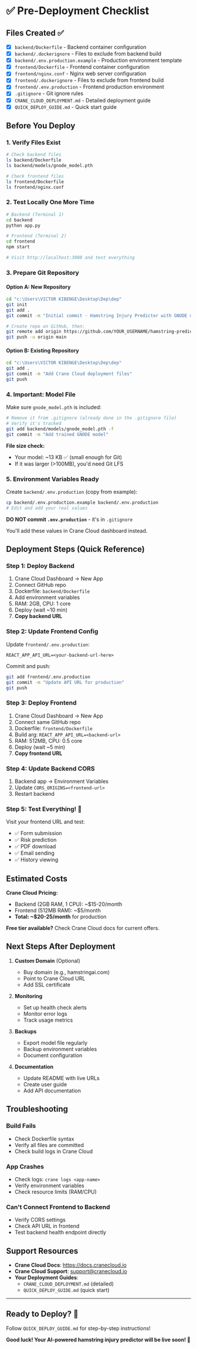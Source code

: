 # ✅ Pre-Deployment Checklist

## Files Created ✅

- [x] `backend/Dockerfile` - Backend container configuration
- [x] `backend/.dockerignore` - Files to exclude from backend build
- [x] `backend/.env.production.example` - Production environment template
- [x] `frontend/Dockerfile` - Frontend container configuration  
- [x] `frontend/nginx.conf` - Nginx web server configuration
- [x] `frontend/.dockerignore` - Files to exclude from frontend build
- [x] `frontend/.env.production` - Frontend production environment
- [x] `.gitignore` - Git ignore rules
- [x] `CRANE_CLOUD_DEPLOYMENT.md` - Detailed deployment guide
- [x] `QUICK_DEPLOY_GUIDE.md` - Quick start guide

## Before You Deploy

### 1. Verify Files Exist
```bash
# Check backend files
ls backend/Dockerfile
ls backend/models/gnode_model.pth

# Check frontend files  
ls frontend/Dockerfile
ls frontend/nginx.conf
```

### 2. Test Locally One More Time
```bash
# Backend (Terminal 1)
cd backend
python app.py

# Frontend (Terminal 2)
cd frontend
npm start

# Visit http://localhost:3000 and test everything
```

### 3. Prepare Git Repository

#### Option A: New Repository
```bash
cd "c:\Users\VICTOR KIBENGE\Desktop\Dep\dep"
git init
git add .
git commit -m "Initial commit - Hamstring Injury Predictor with GNODE model"

# Create repo on GitHub, then:
git remote add origin https://github.com/YOUR_USERNAME/hamstring-predictor.git
git push -u origin main
```

#### Option B: Existing Repository
```bash
cd "c:\Users\VICTOR KIBENGE\Desktop\Dep\dep"
git add .
git commit -m "Add Crane Cloud deployment files"
git push
```

### 4. Important: Model File

Make sure `gnode_model.pth` is included:
```bash
# Remove it from .gitignore (already done in the .gitignore file)
# Verify it's tracked
git add backend/models/gnode_model.pth -f
git commit -m "Add trained GNODE model"
```

**File size check:**
- Your model: ~13 KB ✅ (small enough for Git)
- If it was larger (>100MB), you'd need Git LFS

### 5. Environment Variables Ready

Create `backend/.env.production` (copy from example):
```bash
cp backend/.env.production.example backend/.env.production
# Edit and add your real values
```

**DO NOT commit `.env.production`** - it's in `.gitignore`

You'll add these values in Crane Cloud dashboard instead.

## Deployment Steps (Quick Reference)

### Step 1: Deploy Backend
1. Crane Cloud Dashboard → New App
2. Connect GitHub repo
3. Dockerfile: `backend/Dockerfile`
4. Add environment variables
5. RAM: 2GB, CPU: 1 core
6. Deploy (wait ~10 min)
7. **Copy backend URL**

### Step 2: Update Frontend Config
Update `frontend/.env.production`:
```
REACT_APP_API_URL=<your-backend-url-here>
```

Commit and push:
```bash
git add frontend/.env.production
git commit -m "Update API URL for production"
git push
```

### Step 3: Deploy Frontend
1. Crane Cloud Dashboard → New App
2. Connect same GitHub repo
3. Dockerfile: `frontend/Dockerfile`
4. Build arg: `REACT_APP_API_URL=<backend-url>`
5. RAM: 512MB, CPU: 0.5 core
6. Deploy (wait ~5 min)
7. **Copy frontend URL**

### Step 4: Update Backend CORS
1. Backend app → Environment Variables
2. Update `CORS_ORIGINS=<frontend-url>`
3. Restart backend

### Step 5: Test Everything! 🎉
Visit your frontend URL and test:
- ✅ Form submission
- ✅ Risk prediction
- ✅ PDF download
- ✅ Email sending
- ✅ History viewing

## Estimated Costs

**Crane Cloud Pricing:**
- Backend (2GB RAM, 1 CPU): ~$15-20/month
- Frontend (512MB RAM): ~$5/month
- **Total: ~$20-25/month** for production

**Free tier available?** Check Crane Cloud docs for current offers.

## Next Steps After Deployment

1. **Custom Domain** (Optional)
   - Buy domain (e.g., hamstringai.com)
   - Point to Crane Cloud URL
   - Add SSL certificate

2. **Monitoring**
   - Set up health check alerts
   - Monitor error logs
   - Track usage metrics

3. **Backups**
   - Export model file regularly
   - Backup environment variables
   - Document configuration

4. **Documentation**
   - Update README with live URLs
   - Create user guide
   - Add API documentation

## Troubleshooting

### Build Fails
- Check Dockerfile syntax
- Verify all files are committed
- Check build logs in Crane Cloud

### App Crashes
- Check logs: `crane logs <app-name>`
- Verify environment variables
- Check resource limits (RAM/CPU)

### Can't Connect Frontend to Backend
- Verify CORS settings
- Check API URL in frontend
- Test backend health endpoint directly

## Support Resources

- **Crane Cloud Docs**: https://docs.cranecloud.io
- **Crane Cloud Support**: support@cranecloud.io
- **Your Deployment Guides**: 
  - `CRANE_CLOUD_DEPLOYMENT.md` (detailed)
  - `QUICK_DEPLOY_GUIDE.md` (quick start)

---

## Ready to Deploy? 🚀

Follow `QUICK_DEPLOY_GUIDE.md` for step-by-step instructions!

**Good luck! Your AI-powered hamstring injury predictor will be live soon! 🎯**
